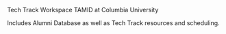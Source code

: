 Tech Track Workspace
TAMID at Columbia University

Includes Alumni Database as well as Tech Track resources and scheduling.
